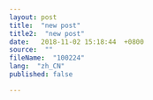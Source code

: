```yaml
---
layout: post
title:  "new post"
title2:  "new post"
date:   2018-11-02 15:18:44  +0800
source:  ""
fileName:  "100224"
lang:  "zh_CN"
published: false

---
```


